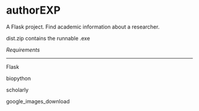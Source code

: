 **authorEXP**
=========

A Flask project. Find academic information about a researcher.

dist.zip contains the runnable .exe



*Requirements*
_____________
Flask

biopython

scholarly

google_images_download
